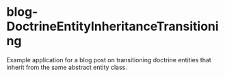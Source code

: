 # blog-DoctrineEntityInheritanceTransitioning
Example application for a blog post on transitioning doctrine entities that inherit from the same abstract entity class.
